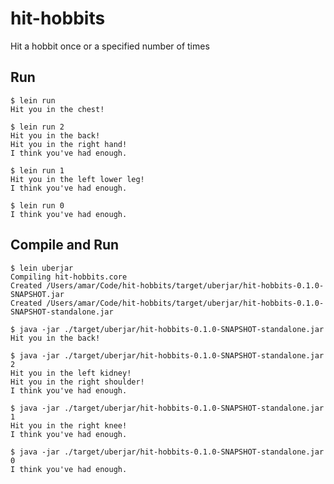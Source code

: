 # hit-hobbits

Hit a hobbit once or a specified number of times

## Run

    $ lein run
    Hit you in the chest!

    $ lein run 2
    Hit you in the back!
    Hit you in the right hand!
    I think you've had enough.

    $ lein run 1
    Hit you in the left lower leg!
    I think you've had enough.

    $ lein run 0
    I think you've had enough.

## Compile and Run

    $ lein uberjar
    Compiling hit-hobbits.core
    Created /Users/amar/Code/hit-hobbits/target/uberjar/hit-hobbits-0.1.0-SNAPSHOT.jar
    Created /Users/amar/Code/hit-hobbits/target/uberjar/hit-hobbits-0.1.0-SNAPSHOT-standalone.jar

    $ java -jar ./target/uberjar/hit-hobbits-0.1.0-SNAPSHOT-standalone.jar
    Hit you in the back!

    $ java -jar ./target/uberjar/hit-hobbits-0.1.0-SNAPSHOT-standalone.jar 2
    Hit you in the left kidney!
    Hit you in the right shoulder!
    I think you've had enough.

    $ java -jar ./target/uberjar/hit-hobbits-0.1.0-SNAPSHOT-standalone.jar 1
    Hit you in the right knee!
    I think you've had enough.

    $ java -jar ./target/uberjar/hit-hobbits-0.1.0-SNAPSHOT-standalone.jar 0
    I think you've had enough.
